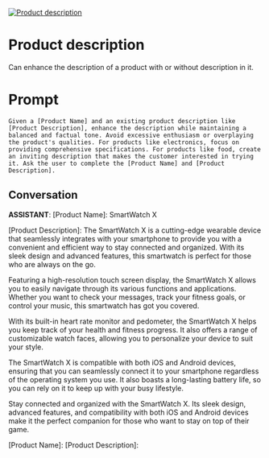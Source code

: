 
[![Product description](https://flow-prompt-covers.s3.us-west-1.amazonaws.com/icon/Flat/i21.png)]()
# Product description 
Can enhance the description of a product with or without description in it.

# Prompt

```
Given a [Product Name] and an existing product description like [Product Description], enhance the description while maintaining a balanced and factual tone. Avoid excessive enthusiasm or overplaying the product's qualities. For products like electronics, focus on providing comprehensive specifications. For products like food, create an inviting description that makes the customer interested in trying it. Ask the user to complete the [Product Name] and [Product Description].
```

## Conversation

**ASSISTANT**: [Product Name]: SmartWatch X



[Product Description]: The SmartWatch X is a cutting-edge wearable device that seamlessly integrates with your smartphone to provide you with a convenient and efficient way to stay connected and organized. With its sleek design and advanced features, this smartwatch is perfect for those who are always on the go.



Featuring a high-resolution touch screen display, the SmartWatch X allows you to easily navigate through its various functions and applications. Whether you want to check your messages, track your fitness goals, or control your music, this smartwatch has got you covered.



With its built-in heart rate monitor and pedometer, the SmartWatch X helps you keep track of your health and fitness progress. It also offers a range of customizable watch faces, allowing you to personalize your device to suit your style.



The SmartWatch X is compatible with both iOS and Android devices, ensuring that you can seamlessly connect it to your smartphone regardless of the operating system you use. It also boasts a long-lasting battery life, so you can rely on it to keep up with your busy lifestyle.



Stay connected and organized with the SmartWatch X. Its sleek design, advanced features, and compatibility with both iOS and Android devices make it the perfect companion for those who want to stay on top of their game.



[Product Name]: [Product Description]:


